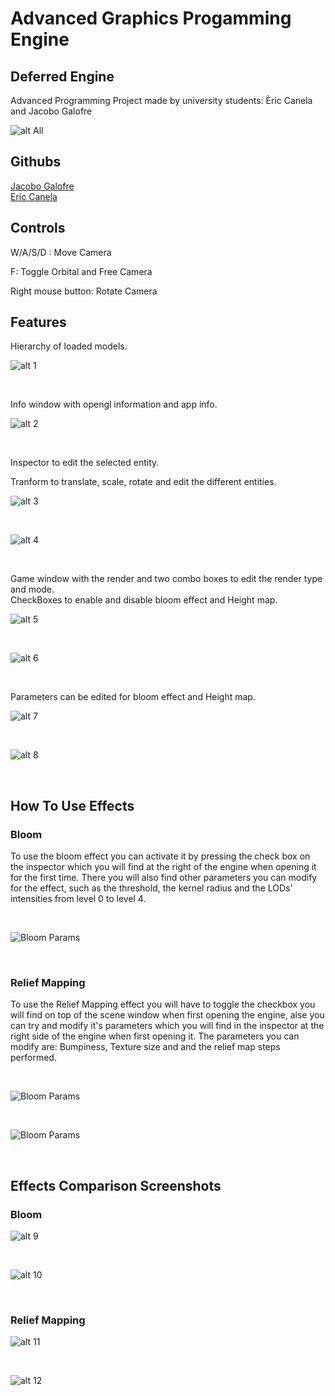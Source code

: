 <h1> Advanced Graphics Progamming Engine </h1>

<h2>Deferred Engine </h2>

<p>Advanced Programming Project made by university students: Èric Canela and Jacobo Galofre</p>

![alt All](webImgs/All.png)<br>

<h2>Githubs</h2>

[Jacobo Galofre](https://github.com/sherzock)
<br>
[Eric Canela](https://github.com/knela96)

<h2>Controls</h2>

<p>W/A/S/D : Move Camera</p>
<p>F: Toggle Orbital and Free Camera</p>
<p>Right mouse button: Rotate Camera</p>

<h2>Features</h2>

<p>Hierarchy of loaded models.</p>

![alt 1](webImgs/hierarchy.png)

<br>

<p>Info window with opengl information and app info.</p>

![alt 2](webImgs/info.png)

<br>

<p>Inspector to edit the selected entity.</p>

<p>Tranform to translate, scale, rotate and edit the different entities.</p>

![alt 3](webImgs/inspector1.png)

<br>

![alt 4](webImgs/inspector2.png)

<br>

<p>Game window with the render and two combo boxes to edit the render type and mode.
<br>
CheckBoxes to enable and disable bloom effect and Height map.</p>

![alt 5](webImgs/renderbox.png)

<br>

![alt 6](webImgs/modes.png)

<br>

<p>Parameters can be edited for bloom effect and Height map.</p>

![alt 7](webImgs/BloomParams.png)

<br>

![alt 8](webImgs/bumpParams.png)

<br>

<h2>How To Use Effects</h2>


<h3>Bloom</h3>

To use the bloom effect you can activate it by pressing the check box on the inspector which you will find at the right of the engine when opening it for the first time.
There you will also find other parameters you can modify for the effect, such as the threshold, the kernel radius and the LODs' intensities from level 0 to level 4.

<br>

![Bloom Params](webImgs/BloomParams.png)

<br>

<h3>Relief Mapping</h3>

To use the Relief Mapping effect you will have to toggle the checkbox you will find on top of the scene window when first opening the engine, alse you can try and modify it's
parameters which you will find in the inspector at the right side of the engine when first opening it. The parameters you can modify are: Bumpiness, Texture size and and the relief map steps performed.

<br>

![Bloom Params](webImgs/modes.png)

<br>

![Bloom Params](webImgs/bumpParams.png)

<br>

<h2>Effects Comparison Screenshots</h2>

<h3>Bloom</h3>

![alt 9](webImgs/BloomOff.png)

<br>

![alt 10](webImgs/BloomOn.png)

<br>

<h3>Relief Mapping</h3>

![alt 11](webImgs/bumpOff.png)

<br>

![alt 12](webImgs/bumpOn.png)

<br>
